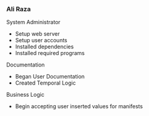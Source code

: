 ### Ali Raza

System Administrator
- Setup web server
- Setup user accounts
- Installed dependencies
- Installed required programs

Documentation
- Began User Documentation
- Created Temporal Logic

Business Logic
- Begin accepting user inserted values for manifests
